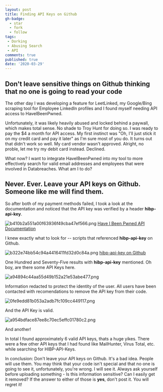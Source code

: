 ```yaml
---
layout: post
title: Finding API Keys on Github
gh-badge:
  - star
  - fork
  - follow
tags:
 - Dorking
 - Abusing Search
 - API
comments: true
published: true
date: '2020-03-29'
---
```


## Don't leave sensitive things on Github thinking that no one is going to read your code

The other day I was developing a feature for LeetLinked, my Google/Bing scraping tool for Employee LinkedIn profiles and I found myself needing API access to HaveIBeenPwned. 

Unfortunately, it was likely heavily abused and locked behind a paywall, which makes total sense. No shade to Troy Hunt for doing so. I was ready to pay the $4 a month for API access. My first instinct was "Oh, I'll just stick it on my credit card and pay it later" as I'm sure most of you do. It turns out that didn't work so well. My card vendor wasn't approved. Alright, no proble, let me try my debit card instead. Declined. 

What now? I want to integrate HaveIBeenPwned into my tool to more effectively search for valid email addresses and employees that were involved in Databreaches. What am I to do?

## Never. Ever. Leave your API keys on Github. Someone like me will find them.

So after both of my payment methods failed, I took a look at the documentation and noticed that the API key was verified by a header **hibp-api-key**. 

![b410b2a551a00f63936f49cba47ef566.png](https://blog.spookysec.net/img/cb87d0a38afd48b7bb08d0982feb915e.png)
<a href='https://haveibeenpwned.com/api/v3'>Have I Been Pwned API Documentation</a>

I knew exactly what to look for -- scripts that referenced **hibp-api-key** on Github.

![b322e74bb54c94a4416411fd32d0c84a.png](https://blog.spookysec.net/img/1fd9c186e3e647e88275312b28b12be6.png)
<a href='https://github.com/search?q=hibp-api-key&type=Code'> hibp-api-key on Github</a>

One Hundred and Seventy-Five results with **hibp-api-key** mentioned. Oh boy, are there some API Keys here. 


![a94894c44aa55d49b152a21e53abe477.png](https://blog.spookysec.net/img/a1262aebf04941c0ac6ff1e3ba5fd664.png)

Information redacted to protect the identity of the user. All users have been contacted with recomendations to remove the API key from their code.


![0fe9edd81b053a2adb7fc109cc449117.png](https://blog.spookysec.net/img/e02c6fb0adf94c90b9850ee9edf7e005.png)

And the API Key is valid.

![a954bdface87ee8c70ec5effc01780c2.png](https://blog.spookysec.net/img/578292f9107c4389832893e2e408f766.png)

And another! 

In total I found approximately 6 valid API keys, thats a huge yikes. There were a few other API keys that I had found like MailHunter, Virus Total, etc. while searching for HIBP-API-Keys.

In conclusion: Don't leave your API keys on Github. It's a bad idea. People will use them. You may think that your code isn't special and that no one is going to see it, unfortunately, you're wrong. I will see it. Always ask yourself before uploading something - Is this information sensitive? Can I easily get it removed? If the answer to either of those is **yes**, don't post it. You will regret it!
